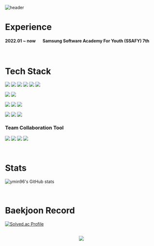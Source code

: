 ![header](https://capsule-render.vercel.app/api?type=slice&color=FFA883&height=300&section=header&text=Yonghwan%20Park%20&fontSize=90)


# Experience

#### 2022.01 ~ now&nbsp;&nbsp;&nbsp;&nbsp;&nbsp;&nbsp; Samsung Software Academy For Youth (SSAFY) 7th

<br/>

# Tech Stack
<img src="https://img.shields.io/badge/Python-3776AB?style=plastic&logo=python&logoColor=white"/></a>
<img src="https://img.shields.io/badge/Java-red?style=plastic&logo=Java&logoColor=white"/></a>
<img src="https://img.shields.io/badge/Selenium-43B02A?style=plastic&logo=Selenium&logoColor=white"/></a>
<img src="https://img.shields.io/badge/TensorFlow-FF6F00?style=plastic&logo=TensorFlow&logoColor=white"/></a>
<img src="https://img.shields.io/badge/Django-092E20?style=plastic&logo=Django&logoColor=white"/></a>
<img src="https://img.shields.io/badge/Springboot-6DB33F?style=plastic&logo=Springboot&logoColor=white"/></a>

<img src="https://img.shields.io/badge/MySQL-4479A1?style=plastic&logo=MySQL&logoColor=white"/></a>
<img src="https://img.shields.io/badge/SQLite-003B57?style=plastic&logo=SQLite&logoColor=white"/></a>

<img src="https://img.shields.io/badge/Docker-2496ED?style=plastic&logo=Docker&logoColor=white"/></a>
<img src="https://img.shields.io/badge/NGINX-009639?style=plastic&logo=NGINX&logoColor=white"/></a>
<img src="https://img.shields.io/badge/Linux-FCC624?style=plastic&logo=Linux&logoColor=white"/></a>

<img src="https://img.shields.io/badge/Let's%20Encrypt-003A70?style=plastic&logo=Let's%20Encrypt&logoColor=white"/></a>
<img src="https://img.shields.io/badge/Amazon%20EC2-FF9900?style=plastic&logo=Amazon%20EC2&logoColor=white"/></a>
<img src="https://img.shields.io/badge/Amazon%20S3-569A31?style=plastic&logo=Amazon%20S3&logoColor=white"/></a>

### Team Collaboration Tool

<img src="https://img.shields.io/badge/Github-181717?style=plastic&logo=Github&logoColor=white"/></a>
<img src="https://img.shields.io/badge/Gitlab-FC6D26?style=plastic&logo=Gitlab&logoColor=white"/></a>
<img src="https://img.shields.io/badge/Jira-0052CC?style=plastic&logo=Jira&logoColor=white"/></a>
<img src="https://img.shields.io/badge/Mattermost-0058CC?style=plastic&logo=Mattermost&logoColor=white"/></a>

<!-- 
<img src="https://img.shields.io/badge/Gitlab-FC6D26?style=plastic&logo=Gitlab&logoColor=white"/></a>

https://img.shields.io/badge/Java-ff405?style={스타일}&logo={로고}&logoColor={로고컬러} -->

<br />

# Stats

![ymin96's GitHub stats](https://github-readme-stats.vercel.app/api?username=ymin96&show_icons=true&transparent)

<br />

# Baekjoon Record 

[![Solved.ac Profile](http://mazassumnida.wtf/api/v2/generate_badge?boj=ymin96)](https://solved.ac/ymin96/)


<br />
<div align=center>
<a href="https://hits.seeyoufarm.com"><img src="https://hits.seeyoufarm.com/api/count/incr/badge.svg?url=https%3A%2F%2Fgithub.com%2FPJSliable%2Fhit-counter&count_bg=%2379C83D&title_bg=%23555555&icon=&icon_color=%23E7E7E7&title=hits&edge_flat=false"/></a>
</div>

<!--
**ymin96/ymin96** is a ✨ _special_ ✨ repository because its `README.md` (this file) appears on your GitHub profile.

Here are some ideas to get you started:

- 🔭 I’m currently working on ...
- 🌱 I’m currently learning ...
- 👯 I’m looking to collaborate on ...
- 🤔 I’m looking for help with ...
- 💬 Ask me about ...
- 📫 How to reach me: ...
- 😄 Pronouns: ...
- ⚡ Fun fact: ...
-->
